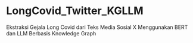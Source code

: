 # LongCovid_Twitter_KGLLM
Ekstraksi Gejala Long Covid dari Teks Media Sosial X Menggunakan BERT dan LLM Berbasis Knowledge Graph
